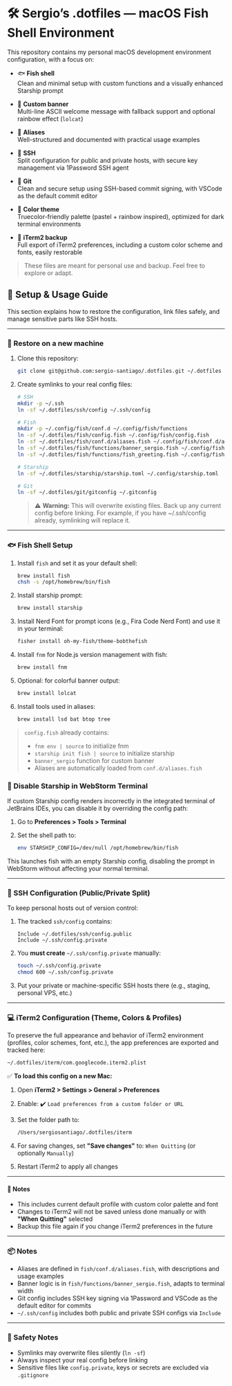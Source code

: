 # 🛠️ Sergio’s .dotfiles — macOS Fish Shell Environment

This repository contains my personal macOS development environment configuration, with a focus on:

- 🐟 **Fish shell**  
  Clean and minimal setup with custom functions and a visually enhanced Starship prompt

- 🎨 **Custom banner**  
  Multi-line ASCII welcome message with fallback support and optional rainbow effect (`lolcat`)

- 🧾 **Aliases**  
  Well-structured and documented with practical usage examples

- 🔐 **SSH**  
  Split configuration for public and private hosts, with secure key management via 1Password SSH agent

- 🧠 **Git**  
  Clean and secure setup using SSH-based commit signing, with VSCode as the default commit editor

- 🌈 **Color theme**  
  Truecolor-friendly palette (pastel + rainbow inspired), optimized for dark terminal environments

- 💾 **iTerm2 backup**  
  Full export of iTerm2 preferences, including a custom color scheme and fonts, easily restorable

> These files are meant for personal use and backup. Feel free to explore or adapt.

## 🔧 Setup & Usage Guide

This section explains how to restore the configuration, link files safely, and manage sensitive parts like SSH hosts.

---

### 🚀 Restore on a new machine

1. Clone this repository:

   ```bash
   git clone git@github.com:sergio-santiago/.dotfiles.git ~/.dotfiles
   ```

2. Create symlinks to your real config files:

   ```bash
   # SSH
   mkdir -p ~/.ssh
   ln -sf ~/.dotfiles/ssh/config ~/.ssh/config

   # Fish
   mkdir -p ~/.config/fish/conf.d ~/.config/fish/functions
   ln -sf ~/.dotfiles/fish/config.fish ~/.config/fish/config.fish
   ln -sf ~/.dotfiles/fish/conf.d/aliases.fish ~/.config/fish/conf.d/aliases.fish
   ln -sf ~/.dotfiles/fish/functions/banner_sergio.fish ~/.config/fish/functions/banner_sergio.fish
   ln -sf ~/.dotfiles/fish/functions/fish_greeting.fish ~/.config/fish/functions/fish_greeting.fish

   # Starship
   ln -sf ~/.dotfiles/starship/starship.toml ~/.config/starship.toml

   # Git
   ln -sf ~/.dotfiles/git/gitconfig ~/.gitconfig
   ```

   > ⚠️ **Warning:** This will overwrite existing files. Back up any current config before linking.
   > For example, if you have ~/.ssh/config already, symlinking will replace it.

---

### 🐟 Fish Shell Setup

1. Install `fish` and set it as your default shell:

   ```bash
   brew install fish
   chsh -s /opt/homebrew/bin/fish
   ```

2. Install starship prompt:

   ```bash
   brew install starship
   ```

3. Install Nerd Font for prompt icons (e.g., Fira Code Nerd Font) and use it in your terminal:

   ```bash
   fisher install oh-my-fish/theme-bobthefish
   ```

4. Install `fnm` for Node.js version management with fish:

   ```bash
   brew install fnm
   ```

5. Optional: for colorful banner output:

   ```bash
   brew install lolcat
   ```

6. Install tools used in aliases:

   ```bash
   brew install lsd bat btop tree
   ```

> `config.fish` already contains:
>
> - `fnm env | source` to initialize fnm
> - `starship init fish | source` to initialize starship
> - `banner_sergio` function for custom banner
> - Aliases are automatically loaded from `conf.d/aliases.fish`

### 🧩 Disable Starship in WebStorm Terminal

If custom Starship config renders incorrectly in the integrated terminal of JetBrains IDEs,
you can disable it by overriding the config path:

1. Go to **Preferences > Tools > Terminal**
2. Set the shell path to:

   ```bash
   env STARSHIP_CONFIG=/dev/null /opt/homebrew/bin/fish
    ```
This launches fish with an empty Starship config, disabling the prompt in WebStorm
without affecting your normal terminal.

---

### 🔐 SSH Configuration (Public/Private Split)

To keep personal hosts out of version control:

1. The tracked `ssh/config` contains:

   ```ssh
   Include ~/.dotfiles/ssh/config.public
   Include ~/.ssh/config.private
   ```

2. You **must create** `~/.ssh/config.private` manually:

   ```bash
   touch ~/.ssh/config.private
   chmod 600 ~/.ssh/config.private
   ```

3. Put your private or machine-specific SSH hosts there (e.g., staging, personal VPS, etc.)

---

### 💻 iTerm2 Configuration (Theme, Colors & Profiles)

To preserve the full appearance and behavior of iTerm2 environment (profiles, color schemes, font, etc.), the app preferences are exported and tracked here:

```bash
~/.dotfiles/iterm/com.googlecode.iterm2.plist
```

✅ **To load this config on a new Mac:**

1. Open **iTerm2 > Settings > General > Preferences**
2. Enable: ✔️ `Load preferences from a custom folder or URL`
3. Set the folder path to:

   ```bash
   /Users/sergiosantiago/.dotfiles/iterm
   ```

4. For saving changes, set **"Save changes"** to: `When Quitting` (or optionally `Manually`)
5. Restart iTerm2 to apply all changes

---

#### 💾 Notes

- This includes current default profile with custom color palette and font
- Changes to iTerm2 will not be saved unless done manually or with **"When Quitting"** selected
- Backup this file again if you change iTerm2 preferences in the future
---

### 📦 Notes

- Aliases are defined in `fish/conf.d/aliases.fish`, with descriptions and usage examples
- Banner logic is in `fish/functions/banner_sergio.fish`, adapts to terminal width
- Git config includes SSH key signing via 1Password and VSCode as the default editor for commits
- `~/.ssh/config` includes both public and private SSH configs via `Include`

---

### 🧪 Safety Notes

- Symlinks may overwrite files silently (`ln -sf`)
- Always inspect your real config before linking
- Sensitive files like `config.private`, keys or secrets are excluded via `.gitignore`

